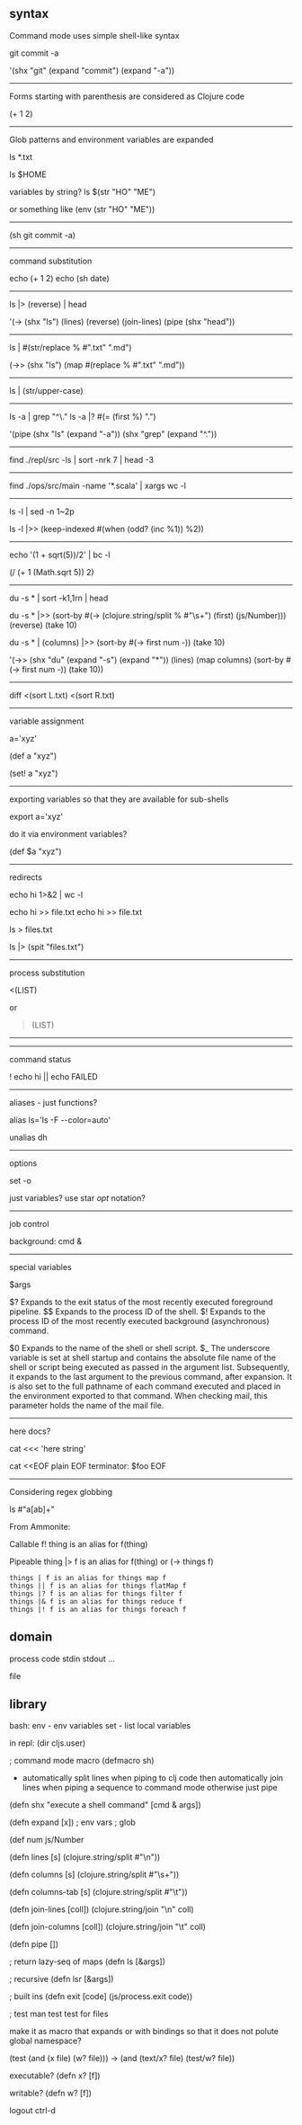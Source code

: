 
## syntax

Command mode uses simple shell-like syntax

git commit -a

'(shx "git" (expand "commit") (expand "-a"))

---

Forms starting with parenthesis are considered as Clojure code

(+ 1 2)

---

Glob patterns and environment variables are expanded

ls *.txt

ls $HOME

variables by string?
ls $(str "HO" "ME")

or something like (env (str "HO" "ME"))

---

(sh git commit -a)

---

command substitution

echo (+ 1 2)
echo (sh date)


---

ls |> (reverse) | head

'(->
  (shx "ls")
  (lines)
  (reverse)
  (join-lines)
  (pipe (shx "head"))

---

ls | #(str/replace % #"\.txt" ".md")

(->> (shx "ls")
     (map #(replace % #"\.txt" ".md"))

---

ls | (str/upper-case)

---

ls -a | grep "^\\."
ls -a |? #(= (first %) ".")

'(pipe
  (shx "ls" (expand "-a"))
  (shx "grep" (expand "^\."))


---

find ./repl/src -ls | sort -nrk 7 | head -3

---

find ./ops/src/main -name '*.scala' | xargs wc -l

---

ls -l | sed -n 1~2p

ls -l |>> (keep-indexed #(when (odd? (inc %1)) %2))

---


echo '(1 + sqrt(5))/2' | bc -l

(/ (+ 1 (Math.sqrt 5)) 2)

---

du -s * | sort -k1,1rn | head


du -s * |>> (sort-by #(-> (clojure.string/split % #"\s+") (first) (js/Number))) (reverse) (take 10)

du -s * | (columns) |>> (sort-by #(-> first num -)) (take 10)

'(->>
  (shx "du" (expand "-s") (expand "*"))
  (lines)
  (map columns)
  (sort-by #(-> first num -))
  (take 10))

---

diff <(sort L.txt) <(sort R.txt)

---

variable assignment

a='xyz'

(def a "xyz")

(set! a "xyz")

---

exporting variables so that they are available for sub-shells

export a='xyz'

do it via environment variables?

(def $a "xyz")

---

redirects

echo hi 1>&2 | wc -l

echo hi >> file.txt
echo hi >> file.txt

ls > files.txt

ls |> (spit "files.txt")

---

process substitution

<(LIST)

or

>(LIST)

---


---

command status

! echo hi || echo FAILED

---

aliases - just functions?

alias ls='ls -F --color=auto'

unalias dh

---

options

set -o

just variables? use star *opt* notation?

---

job control

background:
cmd &

---

special variables

$args

$?	Expands to the exit status of the most recently executed foreground pipeline.
$$	Expands to the process ID of the shell.
$!	Expands to the process ID of the most recently executed background (asynchronous) command.

$0	Expands to the name of the shell or shell script.
$_	The underscore variable is set at shell startup and contains the absolute file name of the shell or script being executed as passed in the argument list. Subsequently, it expands to the last argument to the previous command, after expansion. It is also set to the full pathname of each command executed and placed in the environment exported to that command. When checking mail, this parameter holds the name of the mail file.

---

here docs?

cat <<< 'here string'

cat <<EOF
plain EOF terminator: $foo
EOF

---

Considering regex globbing

ls #"a[ab]+"



From Ammonite:

Callable
    f! thing is an alias for f(thing)

Pipeable
    thing |> f is an alias for f(thing)
    or (-> things f)

    things | f is an alias for things map f
    things || f is an alias for things flatMap f
    things |? f is an alias for things filter f
    things |& f is an alias for things reduce f
    things |! f is an alias for things foreach f


## domain

process
  code
  stdin
  stdout
  ...

file


## library

bash:
env - env variables
set - list local variables

in repl:
(dir cljs.user)


; command mode macro
(defmacro sh)
- automatically split lines when piping to clj code
  then automatically join lines when piping a sequence to command mode
  otherwise just pipe

(defn shx
  "execute a shell command"
  [cmd & args])

(defn expand [x])
  ; env vars
  ; glob

(def num js/Number

(defn lines [s]
  (clojure.string/split #"\n"))

(defn columns [s]
  (clojure.string/split #"\s+"))

(defn columns-tab [s]
  (clojure.string/split #"\t"))

(defn join-lines [coll])
  (clojure.string/join "\n" coll)

(defn join-columns [coll])
  (clojure.string/join "\t" coll)


(defn pipe [])

; return lazy-seq of maps
(defn ls [&args])

; recursive
(defn lsr [&args])

; built ins
(defn exit [code]
  (js/process.exit code))

; test
man test
test for files

make it as macro that expands or with bindings so that it does not polute global namespace?

(test (and (x file) (w? file)))
-> (and (text/x? file) (test/w? file))


executable?
(defn x? [f])

writable?
(defn w? [f])



logout
ctrl-d
